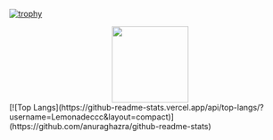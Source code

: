 [![trophy](https://github-profile-trophy.vercel.app/?username=Lemonadeccc&theme=onedark)](https://github.com/ryo-ma/github-profile-trophy)
<div align="center"> <img height="137px" src="https://github-readme-stats.vercel.app/api?username=Le monadeccc=true&hide_border=true&show_icons=trueline_height=21&text_color=000&icon_color=000&bg_color=0,ea6161,ffc64d,fffc4d,52fa5a&theme=graywhite" /> </div>
[![Top Langs](https://github-readme-stats.vercel.app/api/top-langs/?username=Lemonadeccc&layout=compact)](https://github.com/anuraghazra/github-readme-stats)

